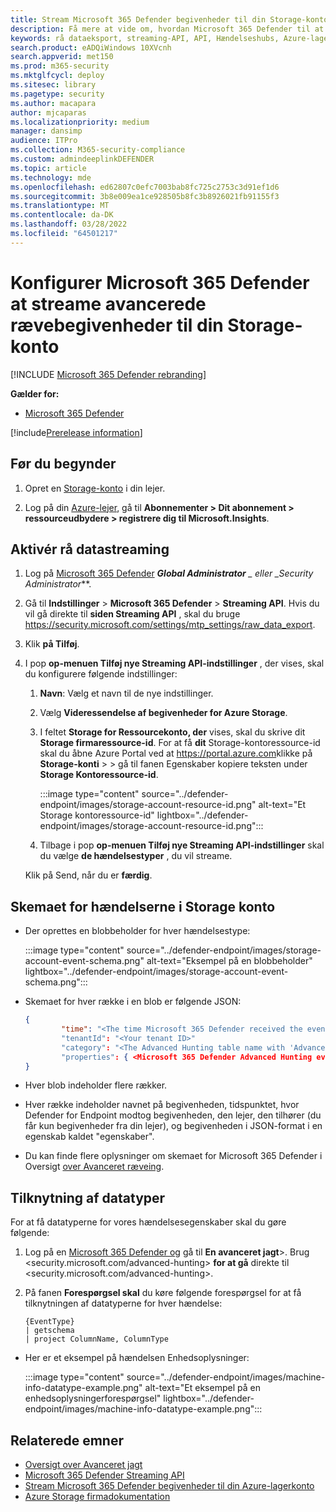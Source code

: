 ```yaml
---
title: Stream Microsoft 365 Defender begivenheder til din Storage-konto
description: Få mere at vide om, hvordan Microsoft 365 Defender til at streame Avancerede rævebegivenheder til din Storage konto.
keywords: rå dataeksport, streaming-API, API, Hændelseshubs, Azure-lager, lagerkonto, Avanceret jagt, rå datadeling
search.product: eADQiWindows 10XVcnh
search.appverid: met150
ms.prod: m365-security
ms.mktglfcycl: deploy
ms.sitesec: library
ms.pagetype: security
ms.author: macapara
author: mjcaparas
ms.localizationpriority: medium
manager: dansimp
audience: ITPro
ms.collection: M365-security-compliance
ms.custom: admindeeplinkDEFENDER
ms.topic: article
ms.technology: mde
ms.openlocfilehash: ed62807c0efc7003bab8fc725c2753c3d91ef1d6
ms.sourcegitcommit: 3b8e009ea1ce928505b8fc3b8926021fb91155f3
ms.translationtype: MT
ms.contentlocale: da-DK
ms.lasthandoff: 03/28/2022
ms.locfileid: "64501217"
---
```

# <a name="configure-microsoft-365-defender-to-stream-advanced-hunting-events-to-your-storage-account"></a>Konfigurer Microsoft 365 Defender at streame avancerede rævebegivenheder til din Storage-konto

[!INCLUDE [Microsoft 365 Defender rebranding](../../includes/microsoft-defender.md)]


**Gælder for:**
- [Microsoft 365 Defender](https://go.microsoft.com/fwlink/?linkid=2118804)

[!include[Prerelease information](../../includes/prerelease.md)]

## <a name="before-you-begin"></a>Før du begynder

1. Opret en [Storage-konto](/azure/storage/common/storage-account-overview) i din lejer.

2. Log på din [Azure-lejer](https://ms.portal.azure.com/), gå til **Abonnementer > Dit abonnement > ressourceudbydere > registrere dig til Microsoft.Insights**.

## <a name="enable-raw-data-streaming"></a>Aktivér rå datastreaming

1. Log på <a href="https://go.microsoft.com/fwlink/p/?linkid=2077139" target="_blank">Microsoft 365 Defender</a> ***Global Administrator** _ eller _*_Security Administrator_**.

2. Gå til **Indstillinger** \> **Microsoft 365 Defender** \> **Streaming API**. Hvis du vil gå direkte til **siden Streaming API** , skal du bruge <https://security.microsoft.com/settings/mtp_settings/raw_data_export>.

3. Klik **på Tilføj**.

4. I pop **op-menuen Tilføj nye Streaming API-indstillinger** , der vises, skal du konfigurere følgende indstillinger:
   1. **Navn**: Vælg et navn til de nye indstillinger.
   2. Vælg **Videressendelse af begivenheder for Azure Storage**.
   3. I feltet **Storage for Ressourcekonto, der** vises, skal du skrive dit **Storage firmaressource-id**. For at få **dit** Storage-kontoressource-id skal du åbne Azure Portal ved at <https://portal.azure.com>klikke på **Storage-konti** \> \> gå til fanen Egenskaber kopiere teksten under **Storage Kontoressource-id**.

      :::image type="content" source="../defender-endpoint/images/storage-account-resource-id.png" alt-text="Et Storage kontoressource-id" lightbox="../defender-endpoint/images/storage-account-resource-id.png":::

   4. Tilbage i pop **op-menuen Tilføj nye Streaming API-indstillinger** skal du vælge **de hændelsestyper** , du vil streame.

   Klik på Send, når du er **færdig**.

## <a name="the-schema-of-the-events-in-the-storage-account"></a>Skemaet for hændelserne i Storage konto

- Der oprettes en blobbeholder for hver hændelsestype:

  :::image type="content" source="../defender-endpoint/images/storage-account-event-schema.png" alt-text="Eksempel på en blobbeholder" lightbox="../defender-endpoint/images/storage-account-event-schema.png":::

- Skemaet for hver række i en blob er følgende JSON:

  ```JSON
  {
          "time": "<The time Microsoft 365 Defender received the event>"
          "tenantId": "<Your tenant ID>"
          "category": "<The Advanced Hunting table name with 'AdvancedHunting-' prefix>"
          "properties": { <Microsoft 365 Defender Advanced Hunting event as Json> }
  }
  ```

- Hver blob indeholder flere rækker.

- Hver række indeholder navnet på begivenheden, tidspunktet, hvor Defender for Endpoint modtog begivenheden, den lejer, den tilhører (du får kun begivenheder fra din lejer), og begivenheden i JSON-format i en egenskab kaldet "egenskaber".

- Du kan finde flere oplysninger om skemaet for Microsoft 365 Defender i Oversigt [over Avanceret ræveing](../defender/advanced-hunting-overview.md).

## <a name="data-types-mapping"></a>Tilknytning af datatyper

For at få datatyperne for vores hændelsesegenskaber skal du gøre følgende:

1. Log på en <a href="https://go.microsoft.com/fwlink/p/?linkid=2077139" target="_blank">Microsoft 365 Defender og</a> gå til **En avanceret jagt**\>. Brug <security.microsoft.com/advanced-hunting> **for at gå** direkte til <security.microsoft.com/advanced-hunting>.

2. På fanen **Forespørgsel skal** du køre følgende forespørgsel for at få tilknytningen af datatyperne for hver hændelse:

   ```text
   {EventType}
   | getschema
   | project ColumnName, ColumnType
   ```

- Her er et eksempel på hændelsen Enhedsoplysninger:

  :::image type="content" source="../defender-endpoint/images/machine-info-datatype-example.png" alt-text="Et eksempel på en enhedsoplysningerforespørgsel" lightbox="../defender-endpoint/images/machine-info-datatype-example.png":::

## <a name="related-topics"></a>Relaterede emner

- [Oversigt over Avanceret jagt](../defender/advanced-hunting-overview.md)
- [Microsoft 365 Defender Streaming API](streaming-api.md)
- [Stream Microsoft 365 Defender begivenheder til din Azure-lagerkonto](streaming-api-storage.md)
- [Azure Storage firmadokumentation](/azure/storage/common/storage-account-overview)
